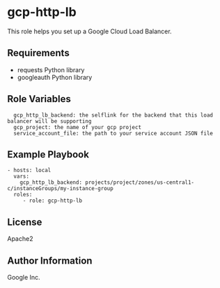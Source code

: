 gcp-http-lb
=========

This role helps you set up a Google Cloud Load Balancer.

Requirements
------------

- requests Python library
- googleauth Python library

Role Variables
--------------

```
  gcp_http_lb_backend: the selflink for the backend that this load balancer will be supporting
  gcp_project: the name of your gcp project
  service_account_file: the path to your service account JSON file
```

Example Playbook
----------------

    - hosts: local
      vars:
        gcp_http_lb_backend: projects/project/zones/us-central1-c/instanceGroups/my-instance-group
      roles:
         - role: gcp-http-lb

License
-------

Apache2

Author Information
------------------

Google Inc.
